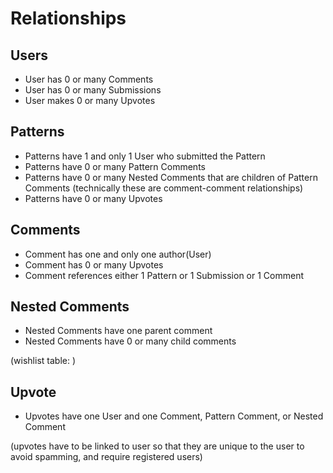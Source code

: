 # Relationships

## Users
- User has 0 or many Comments
- User has 0 or many Submissions
- User makes 0 or many Upvotes

## Patterns
- Patterns have 1 and only 1 User who submitted the Pattern
- Patterns have 0 or many Pattern Comments
- Patterns have 0 or many Nested Comments that are children of Pattern Comments (technically these are comment-comment relationships)
- Patterns have 0 or many Upvotes

## Comments
- Comment has one and only one author(User)
- Comment has 0 or many Upvotes
- Comment references either 1 Pattern or 1 Submission or 1 Comment

## Nested Comments
- Nested Comments have one parent comment
- Nested Comments have 0 or many child comments


(wishlist table: )
## Upvote
- Upvotes have one User and one Comment, Pattern Comment, or Nested Comment

(upvotes have to be linked to user so that they are unique to the user to avoid spamming, and require registered users)
